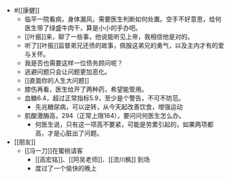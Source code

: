 - #[[康健]]
    - 临平一院看病，身体漏风，需要医生判断如何处置。空手不好意思，给何医生带了绿盛牛肉干，算是小小的手办吧。
    - [[叶振]]来，聊了一些事，他说能听见上帝，我相信他是对的。
    - 听了[[叶振]]监督弟兄还债的故事，佩服这弟兄的勇气，以及主内才有的爱与关怀。
    - 我是否也需要这样一位债务顾问呢？
    - 逃避问题只会让问题更加恶化。
    - [[直面你的人生大问题]]
    - 膝伤再看，医生给开了两种药，希望能管用。
    - 血糖6.4，超过正常指标5.9，至少是个警告，不可不防范。
        - 先兆糖尿病，可以逆转，从今天起改善饮食，增强运动
    - 肌酸激酶高，294（正常上限164），要问问何医生怎么办。
        - 何医生说，只有这一项高不要紧，可能是劳累引起的，如果两项都高，才是心脏出了问题。
- [[朋友]]
    - [[冯一刀]]在蜜桃请客
        - [[高宏铭]]、[[阿吴老师]]、[[流川枫]] 到场
        - 度过了一个愉快的晚上

